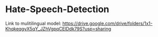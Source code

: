 # Hate-Speech-Detection

Link to mulitilingual model: https://drive.google.com/drive/folders/1x1-KhqkeqgyX5qY_JZhVgpqCElDdk79S?usp=sharing

